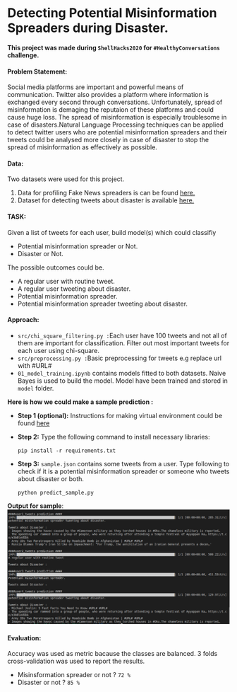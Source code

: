 # Detecting Potential Misinformation Spreaders during Disaster.
**This project was made during `ShellHacks2020` for `#HealthyConversations` challenge.**

#### Problem Statement:
Social media platforms are important and powerful means of communication. Twitter also provides a platform where information is exchanged every second through conversations. Unfortunately, spread of misinformation is demaging the reputaion of these platforms and could cause huge loss. The spread of misinformation is especially troublesome in case of disasters.Natural Language Processing techniques can be applied to detect twitter users who are potential misinformation spreaders and their tweets could be analysed more closely in case of disaster to stop the spread of misinformation as effectively as possible.

#### Data:
Two datasets were used for this project.
1) Data for profiling Fake News spreaders is can be found [here.](https://pan.webis.de/clef20/pan20-web/author-profiling.html#data)
2) Dataset for detecting tweets about disaster is available [here.](https://www.kaggle.com/c/nlp-getting-started)

#### TASK:

Given a list of tweets for each user, build model(s) which could classifiy 
* Potential misinformation spreader or Not.
* Disaster or Not.

The possible outcomes could be.
* A regular user with routine tweet.
* A regular user tweeting about disaster.
* Potential misinformation spreader.
* Potential misinformation spreader tweeting about disaster.

#### Approach:
* `src/chi_square_filtering.py :`Each user have 100 tweets and not all of them are important for classification. Filter out most important tweets for each user using chi-square.
* `src/preprocessing.py :`Basic preprocessing for tweets e.g replace url with #URL# 
* `01_model_training.ipynb` contains models fitted to both datasets. Naive Bayes is used to build the model. Model have been trained and stored in `model` folder.

**Here is how we could make a sample prediction :**
- **Step 1 (optional):** Instructions for making virtual environment could be found [here](https://docs.python.org/3/tutorial/venv.html "here")

- **Step 2:** Type the following command to install necessary libraries:

    ```
    pip install -r requirements.txt
    ```
- **Step 3:** `sample.json` contains some tweets from a user. Type following to check if it is a potential misinformation spreader or someone who tweets about disaster or both.
    ```
    python predict_sample.py
    ```
**Output for sample**:
![output for sample.py](sample_output.png)

#### Evaluation: 
Accuracy was used as metric bacause the classes are balanced. 3 folds cross-validation was used to report the results.
- Misinsformation spreader or not ? `72 %`
- Disaster or not ? `85 %`

